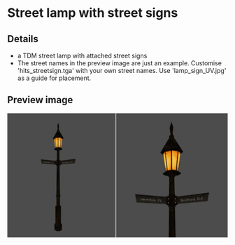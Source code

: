 # Street lamp with street signs

## Details
- a TDM street lamp with attached street signs
- The street names in the preview image are just an example. Customise 'hits_streetsign.tga' with your own street names. Use 'lamp_sign_UV.jpg' as a guide for placement.

## Preview image
![alt text](lamp_ex.jpg "lamp")